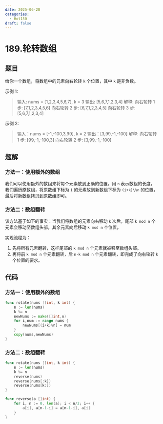 ```yaml
---
date: 2025-06-28
categories:
  - Hot150
draft: false
---
```


# 189.轮转数组

## 题目

给你一个数组，将数组中的元素向右轮转 `k` 个位置，其中 `k` 是非负数。

示例 1:

> 输入: nums = [1,2,3,4,5,6,7], k = 3
> 输出: [5,6,7,1,2,3,4]
> 解释:
> 向右轮转 1 步: [7,1,2,3,4,5,6]
> 向右轮转 2 步: [6,7,1,2,3,4,5]
> 向右轮转 3 步: [5,6,7,1,2,3,4]

示例 2:

> 输入：nums = [-1,-100,3,99], k = 2
> 输出：[3,99,-1,-100]
> 解释: 
> 向右轮转 1 步: [99,-1,-100,3]
> 向右轮转 2 步: [3,99,-1,-100]

<!-- more -->

## 题解

### 方法一：使用额外的数组

我们可以使用额外的数组来将每个元素放到正确的位置。用 `n` 表示数组的长度，我们遍历原数组，将原数组下标为 `i` 的元素放到新数组下标为 `(i+k)\%n` 的位置，最后将新数组拷贝到原数组即可。

### 方法二：数组翻转

该方法基于如下的事实：当我们将数组的元素向右移动 `k` 次后，尾部 `k mod n` 个元素会移动至数组头部，其余元素向后移动 `k mod n` 个位置。

实现流程为：

1. 先将所有元素翻转，这样尾部的 `k mod n` 个元素就被移至数组头部。
2. 再将前 `k mod n` 个元素翻转，后 `n-k mod n` 个元素翻转，即完成了向右轮转 `k` 个位置的要求。

## 代码
### 方法一：使用额外的数组

```go
func rotate(nums []int, k int) {
    n := len(nums)
    k %= n
    newNums := make([]int,n)
    for i,num := range nums {
        newNums[(i+k)%n] = num
    }
    copy(nums,newNums)
}
```

### 方法二：数组翻转


```go
func rotate(nums []int, k int) {
    n := len(nums)
    k %= n
    reverse(nums)
    reverse(nums[:k])
    reverse(nums[k:])
}

func reverse(a []int) {
    for i, n := 0, len(a); i < n/2; i++ {
        a[i], a[n-1-i] = a[n-1-i], a[i]
    }
}
```
